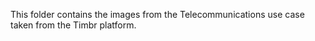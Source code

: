 This folder contains the images from the Telecommunications use case taken from the Timbr platform.
